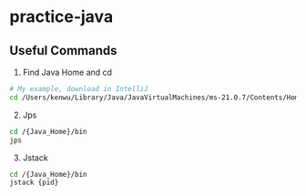 # practice-java

## Useful Commands
1. Find Java Home and cd
```bash
# My example, download in IntelliJ
cd /Users/kenwu/Library/Java/JavaVirtualMachines/ms-21.0.7/Contents/Home
```

2. Jps
```bash
cd /{Java_Home}/bin
jps
```

3. Jstack
```bash
cd /{Java_Home}/bin
jstack {pid}
```